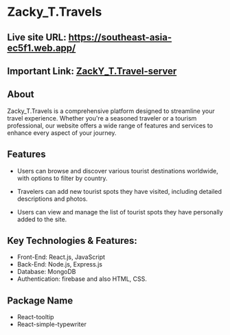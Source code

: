 # Zacky_T.Travels

## Live site URL: https://southeast-asia-ec5f1.web.app/

## Important Link: [ZackY_T.Travel-server](https://github.com/Zakaria-24/ZackY_T.Travel-server)

## About

Zacky_T.Travels is a comprehensive platform designed to streamline your travel experience. Whether you're a seasoned traveler or a tourism professional, our website offers a wide range of features and services to enhance every aspect of your journey.

## Features
- Users can browse and discover various tourist destinations worldwide, with options to filter by country.

- Travelers can add new tourist spots they have visited, including detailed descriptions and photos.

- Users can view and manage the list of tourist spots they have personally added to the site.

## Key Technologies & Features:
- Front-End: React.js, JavaScript
- Back-End: Node.js, Express.js
- Database: MongoDB
- Authentication: firebase
and also HTML, CSS.

## Package Name

- React-tooltip
- React-simple-typewriter
